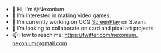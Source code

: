 - 👋 Hi, I’m @Nexonium
- 👀 I’m interested in making video games.
- 🌱 I’m currently working on CCG [ScreenPlay](https://store.steampowered.com/app/1830700/ScreenPlay_CCG/) on Steam.
- 💞️ I’m looking to collaborate on card and pixel art projects.
- 📫 How to reach me: https://twitter.com/nexonium, nexonium@gmail.com

<!---
Nexonium/Nexonium is a ✨ special ✨ repository because its `README.md` (this file) appears on your GitHub profile.
You can click the Preview link to take a look at your changes.
--->
